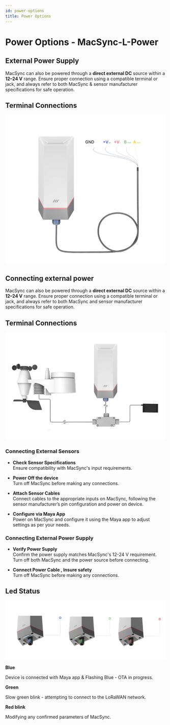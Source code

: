 ```yaml
---
id: power-options
title: Power Options
---
```


# Power Options - MacSync-L-Power

## External Power Supply
MacSync can also be powered through a **direct external DC** source within a **12–24 V** range. Ensure proper connection using a compatible terminal or jack, and always refer to both MacSync & sensor manufacturer specifications for safe operation.

## Terminal Connections

![title image](./assets/power.webp)

## Connecting external power 

MacSync can also be powered through a **direct external DC** source within a **12–24 V** range. Ensure proper connection using a compatible terminal or jack, and always refer to both MacSync and sensor manufacturer specifications for safe operation.

## Terminal Connections

![title image](./assets/externalsensors.webp)

### Connecting External Sensors

- **Check Sensor Specifications**  
  Ensure compatibility with MacSync's input requirements.

- **Power Off the device**  
  Turn off MacSync before making any connections.

- **Attach Sensor Cables**  
  Connect cables to the appropriate inputs on MacSync, following the sensor manufacturer’s pin 
configuration and power on device.


- **Configure via Maya App**  
  Power on MacSync and configure it using the Maya app to adjust settings as per your needs.

### Connecting External Power Supply

- **Verify Power Supply**  
  Confirm the power supply matches MacSync's 12-24 V requirement. Turn off both MacSync and the 
power source before connecting.

- **Connect Power Cable , Insure safety**  
  Turn off MacSync before making any connections.

## Led Status

![title image](./assets/ledtwo.webp)

<div className="reusable-feature-grid">
  <div className="reusable-feature-card">
    <strong>Blue</strong>
    <p>Device is connected with Maya app & Flashing Blue - OTA in progress. </p>
  </div>
  <div className="reusable-feature-card">
    <strong>Green</strong>
    <p>Slow green blink - attempting to connect to the LoRaWAN network.</p>
  </div>
  <div className="reusable-feature-card">
    <strong>Red blink</strong> 
    <p>Modifying any confirmed parameters of MacSync.</p>
  </div>
</div>
